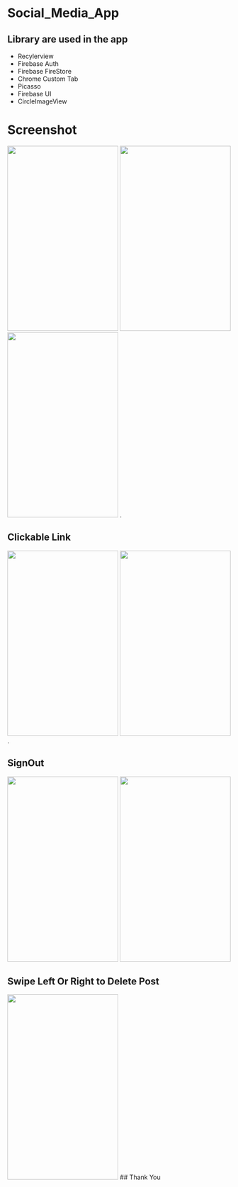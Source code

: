 # Social_Media_App
## Library are used in the app
- Recylerview
- Firebase Auth
- Firebase FireStore
- Chrome Custom Tab
- Picasso
- Firebase UI
- CircleImageView
# Screenshot
   <img src="https://i.imgur.com/gKMjVLF.jpg" width="250" height="418"> <img src="https://i.imgur.com/swuwCp6.jpg" width="250" height="418"> <img src="https://i.imgur.com/iMhF7cO.jpg" width="250" height="418"> .
## Clickable Link 
  <img src="https://i.imgur.com/swuwCp6.jpg" width="250" height="418">  <img src="https://i.imgur.com/B3WP05B.jpg" width="250" height="418"> .
## SignOut
   <img src="https://i.imgur.com/YkuZrFW.jpg" width="250" height="418">  <img src="https://i.imgur.com/mmexUwf.jpg" width="250" height="418">
   
## Swipe Left Or Right to Delete Post
   <img src="https://i.imgur.com/WkWSVHI.jpg" width="250" height="418">
## Thank You   
